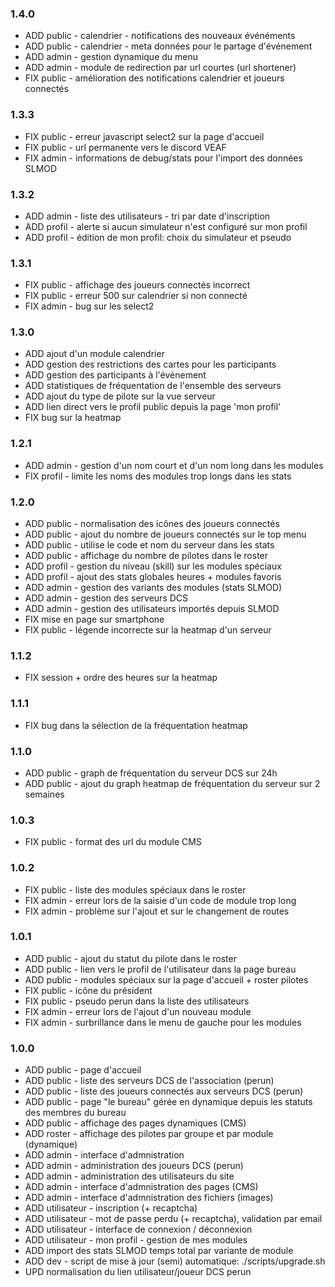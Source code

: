 ### 1.4.0
* ADD public - calendrier - notifications des nouveaux événéments
* ADD public - calendrier - meta données pour le partage d'événement
* ADD admin - gestion dynamique du menu
* ADD admin - module de redirection par url courtes (url shortener)
* FIX public - amélioration des notifications calendrier et joueurs connectés

### 1.3.3
* FIX public - erreur javascript select2 sur la page d'accueil
* FIX public - url permanente vers le discord VEAF
* FIX admin - informations de debug/stats pour l'import des données SLMOD

### 1.3.2
* ADD admin - liste des utilisateurs - tri par date d'inscription
* ADD profil - alerte si aucun simulateur n'est configuré sur mon profil
* ADD profil - édition de mon profil: choix du simulateur et pseudo

### 1.3.1
* FIX public - affichage des joueurs connectés incorrect
* FIX public - erreur 500 sur calendrier si non connecté
* FIX admin - bug sur les select2

### 1.3.0
* ADD ajout d'un module calendrier
* ADD gestion des restrictions des cartes pour les participants
* ADD gestion des participants à l'événement
* ADD statistiques de fréquentation de l'ensemble des serveurs
* ADD ajout du type de pilote sur la vue serveur
* ADD lien direct vers le profil public depuis la page 'mon profil'
* FIX bug sur la heatmap

### 1.2.1
* ADD admin - gestion d'un nom court et d'un nom long dans les modules
* FIX profil - limite les noms des modules trop longs dans les stats

### 1.2.0
* ADD public - normalisation des icônes des joueurs connectés
* ADD public - ajout du nombre de joueurs connectés sur le top menu
* ADD public - utilise le code et nom du serveur dans les stats
* ADD public - affichage du nombre de pilotes dans le roster
* ADD profil - gestion du niveau (skill) sur les modules spéciaux
* ADD profil - ajout des stats globales heures + modules favoris
* ADD admin - gestion des variants des modules (stats SLMOD)
* ADD admin - gestion des serveurs DCS
* ADD admin - gestion des utilisateurs importés depuis SLMOD
* FIX mise en page sur smartphone
* FIX public - légende incorrecte sur la heatmap d'un serveur

### 1.1.2
* FIX session + ordre des heures sur la heatmap

### 1.1.1
* FIX bug dans la sélection de la fréquentation heatmap

### 1.1.0
* ADD public - graph de fréquentation du serveur DCS sur 24h
* ADD public - ajout du graph heatmap de fréquentation du serveur sur 2 semaines

### 1.0.3
* FIX public - format des url du module CMS

### 1.0.2
* FIX public - liste des modules spéciaux dans le roster
* FIX admin - erreur lors de la saisie d'un code de module trop long
* FIX admin - problème sur l'ajout et sur le changement de routes

### 1.0.1
* ADD public - ajout du statut du pilote dans le roster
* ADD public - lien vers le profil de l'utilisateur dans la page bureau
* ADD public - modules spéciaux sur la page d'accueil + roster pilotes
* FIX public - icône du président
* FIX public - pseudo perun dans la liste des utilisateurs
* FIX admin - erreur lors de l'ajout d'un nouveau module
* FIX admin - surbrillance dans le menu de gauche pour les modules

### 1.0.0
* ADD public - page d'accueil
* ADD public - liste des serveurs DCS de l'association (perun)
* ADD public - liste des joueurs connectés aux serveurs DCS (perun)
* ADD public - page "le bureau" gérée en dynamique depuis les statuts des membres du bureau
* ADD public - affichage des pages dynamiques (CMS)
* ADD roster - affichage des pilotes par groupe et par module (dynamique)
* ADD admin - interface d'admnistration
* ADD admin - administration des joueurs DCS (perun)
* ADD admin - administration des utilisateurs du site
* ADD admin - interface d'admnistration des pages (CMS)
* ADD admin - interface d'admnistration des fichiers (images)
* ADD utilisateur - inscription (+ recaptcha)
* ADD utilisateur - mot de passe perdu (+ recaptcha), validation par email
* ADD utilisateur - interface de connexion / déconnexion
* ADD utilisateur - mon profil - gestion de mes modules
* ADD import des stats SLMOD temps total par variante de module
* ADD dev - script de mise à jour (semi) automatique: ./scripts/upgrade.sh
* UPD normalisation du lien utilisateur/joueur DCS perun
